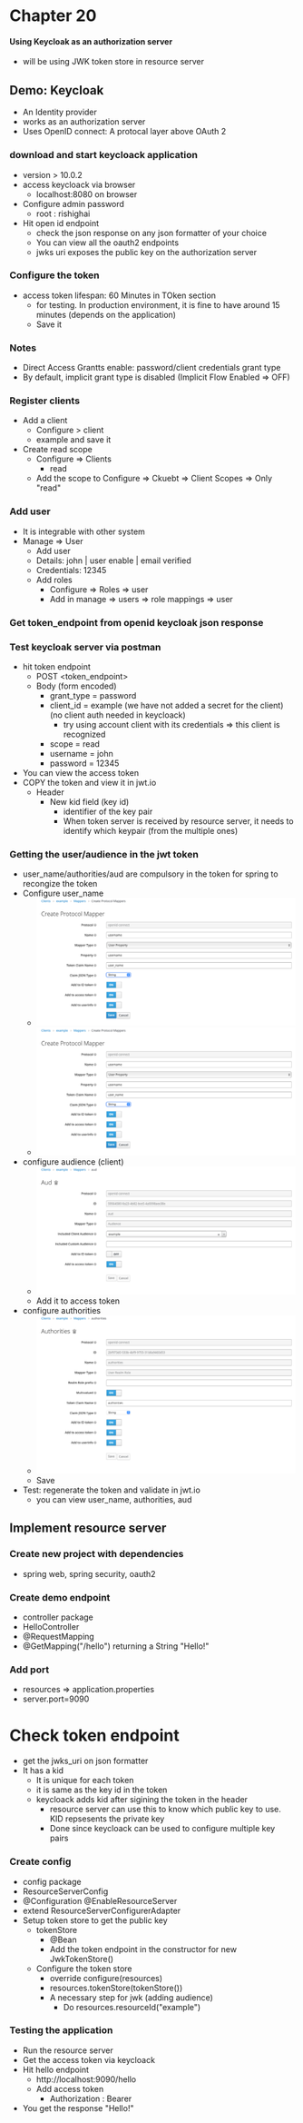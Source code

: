 # Chapter 20

#### Using Keycloak as an authorization server

- will be using JWK token store in resource server

## Demo: Keycloak

- An Identity provider
- works as an authorization server
- Uses OpenID connect: A protocal layer above OAuth 2

### download and start keycloack application
- version > 10.0.2
- access keycloack via browser
    - localhost:8080 on browser
- Configure admin password
    - root : rishighai
- Hit open id endpoint
    - check the json response on any json formatter of your choice
    - You can view all the oauth2 endpoints
    - jwks uri exposes the public key on the authorization server
    
### Configure the token
- access token lifespan: 60 Minutes in TOken section
    - for testing. In production environment, it is fine to have around 15 minutes (depends on the application)
    - Save it

### Notes
- Direct Access Grantts enable: password/client credentials grant type
- By default, implicit grant type is disabled (Implicit Flow Enabled => OFF)

### Register clients
- Add a client
    - Configure > client
    - example and save it
- Create read scope
    - Configure => Clients
        - read
    - Add the scope to Configure => Ckuebt => Client Scopes => Only "read"
    
### Add user
- It is integrable with other system
- Manage => User
    - Add user
    - Details: john | user enable | email verified
    - Credentials: 12345
    - Add roles
        - Configure => Roles => user
        - Add in manage => users => role mappings => user
  
### Get token_endpoint from openid keycloak json response

### Test keycloak server via postman
- hit token endpoint
    - POST <token_endpoint>
    - Body (form encoded)
        - grant_type = password
        - client_id = example (we have not added a secret for the client) (no client auth needed in keycloack)
            - try using account client with its credentials => this client is recognized 
        - scope = read
        - username = john
        - password = 12345
- You can view the access token
- COPY the token and view it in jwt.io
    - Header
        - New kid field (key id)
            - identifier of the key pair
            - When token server is received by resource server, it needs to identify which keypair (from the multiple ones)
    
    

### Getting the user/audience in the jwt token
- user_name/authorities/aud are compulsory in the token for spring to recongize the token
- Configure user_name
  - ![user1.png](src/main/resources/user2.png)
  - ![user1.png](src/main/resources/user2.png)
- configure audience (client)
    - ![aud.png](src/main/resources/aud.png)
    - Add it to access token
- configure authorities
    - ![authorities.png](src/main/resources/authorities.png)
    - Save
- Test: regenerate the token and validate in jwt.io
    - you can view user_name, authorities, aud
    

## Implement resource server

### Create new project with dependencies
- spring web, spring security, oauth2

### Create demo endpoint
- controller package
- HelloController
- @RequestMapping
- @GetMapping("/hello") returning a String "Hello!"

### Add port
- resources => application.properties
- server.port=9090

# Check token endpoint
- get the jwks_uri on json formatter
- It has a kid 
    - It is unique for each token
    - it is same as the key id in the token
    - keycloack adds kid after sigining the token in the header
        - resource server can use this to know which public key to use. KID repsesents the private key
        - Done since keycloack can be used to configure multiple key pairs
    
### Create config
- config package
- ResourceServerConfig
- @Configuration @EnableResourceServer
- extend ResourceServerConfigurerAdapter
- Setup token store to get the public key
    - tokenStore
        - @Bean
        - Add the token endpoint in the constructor for new JwkTokenStore()
    - Configure the token store
        - override configure(resources)
        - resources.tokenStore(tokenStore())
        - A necessary step for jwk (adding audience)
            - Do resources.resourceId("example")
        
### Testing the application 
- Run the resource server
- Get the access token via keycloack
- Hit hello endpoint
    - http://localhost:9090/hello
    - Add access token
        - Authorization : Bearer <access-token>
- You get the response "Hello!"